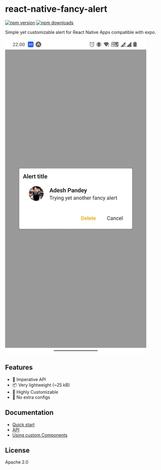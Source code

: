 # react-native-fancy-alert

[![npm version](https://img.shields.io/npm/v/react-native-fancy-alert)](https://www.npmjs.com/package/react-native-fancy-alert)
[![npm downloads](https://img.shields.io/npm/dw/react-native-fancy-alert)](https://www.npmjs.com/package/react-native-fancy-alert)

Simple yet customizable alert for React Native Apps compatible with expo.

![RNAlert gif](./docs/alert.gif)


## Features

- 🚀 Imperative API
- 📦 Very lightweight (~25 kB)
- 🎨 Highly Customizable
- 🔧 No extra configs

## Documentation


- [Quick start](./docs/quick-start.md)
- [API](./docs/api.md)
- [Using custom Components](./docs/custom-components.md)
## License

Apache 2.0
